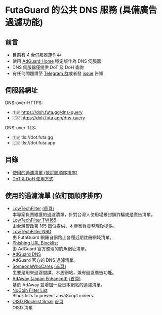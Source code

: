 # FutaGuard 的公共 DNS 服務 (具備廣告過濾功能)

## 前言

- 目前有 4 台伺服器運作中
- 使用 [AdGuard Home](https://adguard.com/en/adguard-home/overview.html) 穩定版作為 DNS 伺服器
- DNS 伺服器僅提供 DoT 及 DoH 查詢
- 有任何問題請至 [Telegram 群](https://t.me/AdBlock_TW)或者發 [issue](https://github.com/FutaGuard/Public-DNS/issues) 告知

## 伺服器網址

DNS-over-HTTPS: 
 - 🇹🇼 https://doh.futa.gg/dns-query
 - 🇯🇵 https://doh.futa.app/dns-query

DNS-over-TLS:
 - 🇹🇼 tls://dot.futa.gg
 - 🇯🇵 tls://dot.futa.app

## 目錄

- [使用的過濾清單 (依訂閱順序排序)](#使用的過濾清單-依訂閱順序排序)
- [DoT & DoH 使用方式](#dot--doh-使用方式)

## 使用的過濾清單 (依訂閱順序排序)

- [LowTechFilter](https://filter.futa.gg/hosts.txt) [(首頁)](https://github.com/FutaGuard/FutaFilter)\
  本專案負責維護的過濾清單，針對台灣人使用場景封鎖詐騙或是廣告清單。
- [LowTechFilter TW165](https://filter.futa.gg/TW165_abp.txt)\
  由台灣警政署 165 單位提供，本專案負責整理後提供。
- [LowTechFilter NRD](https://filter.futa.gg/nrd/past-03day_hosts.txt)\
  由 FutaGuard 網羅自網路上各種近期註冊網域清單。
- [Phishing URL Blocklist](https://adguardteam.github.io/HostlistsRegistry/assets/filter_30.txt)\
  由 AdGuard 官方整理的釣魚網址清單。
- [AdGuard DNS](https://adguardteam.github.io/AdGuardSDNSFilter/Filters/filter.txt)\
  AdGuard 官方的 DNS 過濾清單。
- [SomeoneWhoCares](https://someonewhocares.org/hosts/zero/hosts) [(首頁)](https://someonewhocares.org)\
  主要是用來過濾間諜、木馬網站，兼有過濾廣告功能。
- [AdAway (Japan Enhanced)](https://logroid.github.io/adaway-hosts/hosts_no_white.txt) [(首頁)](https://logroid.github.io/adaway-hosts/)\
  基於 AdAway 並增加一些日本網站的過濾清單。
- [NoCoin Filter List](https://raw.githubusercontent.com/hoshsadiq/adblock-nocoin-list/master/hosts.txt)\
  Block lists to prevent JavaScript miners.
- [OISD Blocklist Small](https://adguardteam.github.io/HostlistsRegistry/assets/filter_5.txt) [首頁](https://oisd.nl/setup)\
  OISD 清單
   